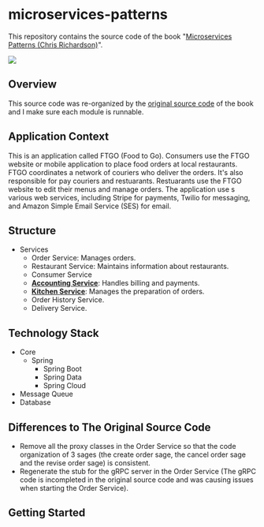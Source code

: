 # microservices-patterns

This repository contains the source code of the book "[Microservices Patterns (Chris Richardson)](https://www.manning.com/books/microservices-patterns)".

![](https://github.com/wuyichen24/microservices-patterns/blob/master/readme/pics/Richardson-MP-HI.png)

## Overview
This source code was re-organized by the [original source code](https://github.com/microservices-patterns/ftgo-application) of the book and I make sure each module is runnable.

## Application Context
This is an application called FTGO (Food to Go). Consumers use the FTGO website or mobile application to place food orders at local restaurants. FTGO coordinates a network of couriers who deliver the orders. It's also responsible for pay couriers and restuarants. Restuarants use the FTGO website to edit their menus and manage orders. The application use s various web services, including Stripe for payments, Twilio for messaging, and Amazon Simple Email Service (SES) for email.

## Structure
- Services
   - Order Service: Manages orders.
   - Restaurant Service: Maintains information about restaurants.
   - Consumer Service
   - [**Accounting Service**](docs/services/accounting_service.md): Handles billing and payments.
   - [**Kitchen Service**](docs/services/kitchen_service.md): Manages the preparation of orders.
   - Order History Service.
   - Delivery Service.

## Technology Stack
- Core
   - Spring
      - Spring Boot
      - Spring Data
      - Spring Cloud
- Message Queue
- Database

## Differences to The Original Source Code
- Remove all the proxy classes in the Order Service so that the code organization of 3 sages (the create order sage, the cancel order sage and the revise order sage) is consistent.
- Regenerate the stub for the gRPC server in the Order Service (The gRPC code is incompleted in the original source code and was causing issues when starting the Order Service).

## Getting Started

